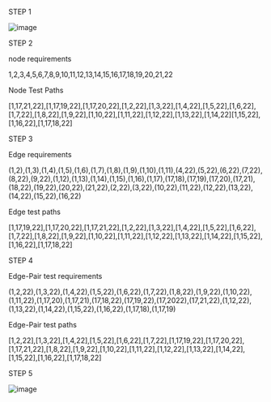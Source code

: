 STEP 1

![image](https://github.com/SOEN345-WINTER2024/cfg-graph-lab-wolfie7679/assets/90850098/c3d18471-f540-4cef-a983-5c321bd55b0a)

STEP 2

node requirements

1,2,3,4,5,6,7,8,9,10,11,12,13,14,15,16,17,18,19,20,21,22

Node Test Paths

[1,17,21,22],[1,17,19,22],[1,17,20,22],[1,2,22],[1,3,22],[1,4,22],[1,5,22],[1,6,22],[1,7,22],[1,8,22],[1,9,22],[1,10,22],[1,11,22],[1,12,22],[1,13,22],[1,14,22][1,15,22],[1,16,22],[1,17,18,22]

STEP 3

Edge requirements

(1,2),(1,3),(1,4),(1,5),(1,6),(1,7),(1,8),(1,9),(1,10),(1,11),(4,22),(5,22),(6,22),(7,22),(8,22),(9,22),(1,12),(1,13),(1,14),(1,15),(1,16),(1,17),(17,18),(17,19),(17,20),(17,21),(18,22),(19,22),(20,22),(21,22),(2,22),(3,22),(10,22),(11,22),(12,22),(13,22),(14,22),(15,22),(16,22)

Edge test paths

[1,17,19,22],[1,17,20,22],[1,17,21,22],[1,2,22],[1,3,22],[1,4,22],[1,5,22],[1,6,22],[1,7,22],[1,8,22],[1,9,22],[1,10,22],[1,11,22],[1,12,22],[1,13,22],[1,14,22],[1,15,22],[1,16,22],[1,17,18,22]

STEP 4

Edge-Pair test requirements

(1,2,22),(1,3,22),(1,4,22),(1,5,22),(1,6,22),(1,7,22),(1,8,22),(1,9,22),(1,10,22),(1,11,22),(1,17,20),(1,17,21),(17,18,22),(17,19,22),(17,2022),(17,21,22),(1,12,22),(1,13,22),(1,14,22),(1,15,22),(1,16,22),(1,17,18),(1,17,19)

Edge-Pair test paths

[1,2,22],[1,3,22],[1,4,22],[1,5,22],[1,6,22],[1,7,22],[1,17,19,22],[1,17,20,22],[1,17,21,22],[1,8,22],[1,9,22],[1,10,22],[1,11,22],[1,12,22],[1,13,22],[1,14,22],[1,15,22],[1,16,22],[1,17,18,22]

STEP 5


![image](https://github.com/SOEN345-WINTER2024/cfg-graph-lab-wolfie7679/assets/90850098/7dc32b9b-ec7d-4a9c-b314-e8737ca6f375)
